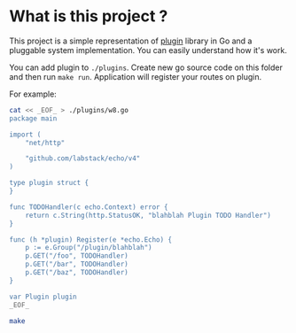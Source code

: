 # What is this project ?
This project is a simple representation of [plugin](https://pkg.go.dev/plugin) library in Go and a pluggable system implementation.
You can easily understand how it's work.

You can add plugin to `./plugins`. Create new go source code on this folder and then run `make run`. Application will register your routes on plugin.

For example:
```bash
cat << _EOF_ > ./plugins/w8.go
package main

import (
	"net/http"

	"github.com/labstack/echo/v4"
)

type plugin struct {
}

func TODOHandler(c echo.Context) error {
	return c.String(http.StatusOK, "blahblah Plugin TODO Handler")
}

func (h *plugin) Register(e *echo.Echo) {
	p := e.Group("/plugin/blahblah")
	p.GET("/foo", TODOHandler)
	p.GET("/bar", TODOHandler)
	p.GET("/baz", TODOHandler)
}

var Plugin plugin
_EOF_

make
```
